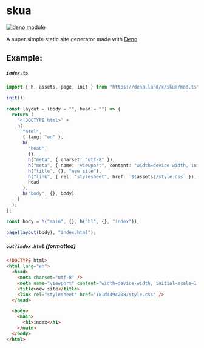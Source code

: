# skua

[![deno module](https://shield.deno.dev/x/skua)](https://deno.land/x/skua)

A super simple static site generator made with [Deno](https://deno.land)

## Example:

##### `index.ts`

```ts
import { h, assets, page, init } from "https://deno.land/x/skua/mod.ts";

init();

const layout = (body = "", head = "") => {
  return (
    "<!DOCTYPE html>" +
    h(
      "html",
      { lang: "en" },
      h(
        "head",
        {},
        h("meta", { charset: "utf-8" }),
        h("meta", { name: "viewport", content: "width=device-width, initial-scale=1.0" }),
        h("title", {}, "new site"),
        h("link", { rel: "stylesheet", href: `${assets}/style.css` }),
        head
      ),
      h("body", {}, body)
    )
  );
};

const body = h("main", {}, h("h1", {}, "index"));

page(layout(body), "index.html");
```

##### `out/index.html` (formatted)

```html
<!DOCTYPE html>
<html lang="en">
  <head>
    <meta charset="utf-8" />
    <meta name="viewport" content="width=device-width, initial-scale=1.0" />
    <title>new site</title>
    <link rel="stylesheet" href="181d449c208/style.css" />
  </head>

  <body>
    <main>
      <h1>index</h1>
    </main>
  </body>
</html>
```
